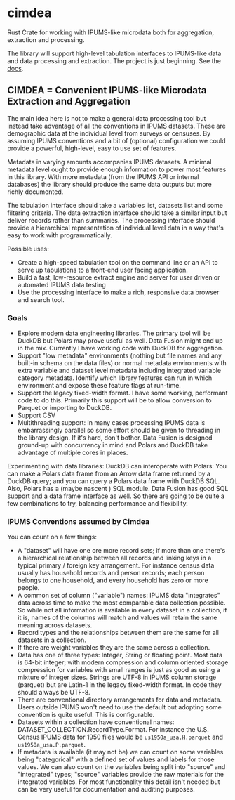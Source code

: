 # cimdea
Rust Crate for working with IPUMS-like microdata both for aggregation, extraction and processing.

The library will support high-level  tabulation interfaces to IPUMS-like data and data processing and extraction.  The project is just beginning. See the [docs](https://ccdavis.github.io/cimdea/doc/cimdea/index.html).


## CIMDEA = Convenient IPUMS-like Microdata Extraction and Aggregation

The main idea here is not to make a general data processing tool but instead take advantage of all the conventions in IPUMS datasets. These are demographic data at the individual level from surveys or censuses. By assuming IPUMS conventions and a bit of (optional) configuration we could provide a powerful, high-level, easy to use set of features.

Metadata in varying amounts accompanies IPUMS datasets. A minimal metadata level ought to provide enough information to power most features in this library. With more metadata (from the IPUMS API or internal databases) the library should produce the same data outputs but more richly documented.

The tabulation interface should take a variables list, datasets list and some filtering criteria. The data extraction interface should take a similar input but deliver records rather than summaries. The processing interface should provide a hierarchical representation of individual level data in a way that's easy to work with programmatically.

Possible uses: 
* Create a high-speed tabulation tool on the command line or an API to serve up tabulations to a front-end user facing application.
* Build a fast, low-resource extract engine and server for user driven or automated IPUMS data testing 
*  Use the processing interface to make a rich, responsive  data browser and search tool.


### Goals

* Explore modern data engineering libraries. The primary tool will be DuckDB but Polars may prove useful as well. Data Fusion might end up in the mix. Currently I have working code with DuckDB for aggregation.
* Support "low metadata" environments (nothing but file names and any built-in schema on the data files) or normal metadata environments with extra variable and dataset level metadata including integrated variable category metadata. Identify which library features can run in which environment and expose these feature flags at run-time.
* Support the legacy fixed-width format. I have some working, performant code to do this. Primarily this support will be to allow conversion to Parquet or importing to DuckDB.
* Support CSV
* Multithreading support: In many cases processing IPUMS data is embarrassingly parallel so some effort should be given to threading in the library design. If it's hard, don't bother. Data Fusion is designed ground-up with concurrency in mind and Polars and DuckDB take advantage of multiple cores in places.

Experimenting with data libraries: DuckDB can interoperate with Polars: You can make a Polars data frame from an Arrow data frame returned by a DuckDB query; and you can query a Polars data frame with DuckDB SQL. Also, Polars has a (maybe nascent ) SQL module. Data Fusion has good SQL support and a data frame interface as well. So there are going to be quite a few combinations to try, balancing performance and flexibility.

### IPUMS Conventions assumed by Cimdea

You can count on a few things:

* A "dataset" will have one ore more record sets; if more than one there's a hierarchical relationship between all records and linking keys in a typical primary / foreign key arrangement. For instance census data usually has household records and person records; each person belongs to one household, and every household has zero or more people.
* A common set of column ("variable") names: IPUMS data "integrates" data across time to make the most comparable data collection possible. So while not all information is available in every dataset in a collection, if it  is, names of the columns will match and values will retain the same meaning across datasets. 
* Record types and the relationships between them are the same for all datasets in a collection.
* If there are weight variables they are the same across a collection.
* Data has one of three types: Integer, String or floating point. Most data is 64-bit integer; with modern compression and column oriented storage compression for variables with small ranges is just as good as using a mixture of integer sizes. Strings are UTF-8 in IPUMS column storage (parquet) but are Latin-1 in the legacy fixed-width format. In code they should always be UTF-8.
* There are conventional directory arrangements for data and metadata. Users outside IPUMS won't need to use the default but adopting some convention is quite useful. This is configurable.
* Datasets within a collection have conventional names: DATASET_COLLECTION.RecordType.Format. For instance the U.S. Census IPUMS data for 1950 files would be `us1950a_usa.H.parquet` and `us1950a_usa.P.parquet`.
* If metadata is available (it may not be) we can count on some variables being "categorical" with a defined set of values and labels for those values. We can also count on the variables being split into "source" and "integrated" types; "source" variables provide the raw materials for the integrated variables. For most functionality this detail isn't needed but can be very useful for documentation and auditing purposes.



